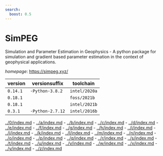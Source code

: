```yaml
---
search:
  boost: 0.5
---
```

# SimPEG

Simulation and Parameter Estimation in Geophysics  - A python package for simulation and gradient based parameter estimation in the context of geophysical applications.

*homepage*: <https://simpeg.xyz/>

version | versionsuffix | toolchain
--------|---------------|----------
``0.14.1`` | ``-Python-3.8.2`` | ``intel/2020a``
``0.18.1`` |  | ``foss/2021b``
``0.18.1`` |  | ``intel/2021b``
``0.3.1`` | ``-Python-2.7.12`` | ``intel/2016b``

[../0/index.md](0) - [../a/index.md](a) - [../b/index.md](b) - [../c/index.md](c) - [../d/index.md](d) - [../e/index.md](e) - [../f/index.md](f) - [../g/index.md](g) - [../h/index.md](h) - [../i/index.md](i) - [../j/index.md](j) - [../k/index.md](k) - [../l/index.md](l) - [../m/index.md](m) - [../n/index.md](n) - [../o/index.md](o) - [../p/index.md](p) - [../q/index.md](q) - [../r/index.md](r) - [../s/index.md](s) - [../t/index.md](t) - [../u/index.md](u) - [../v/index.md](v) - [../w/index.md](w) - [../x/index.md](x) - [../y/index.md](y) - [../z/index.md](z)

